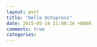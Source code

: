 ```yaml
---
layout: post
title: "Hello Octopress"
date: 2015-05-14 11:00:24 +0800
comments: true
categories: 
---
```

